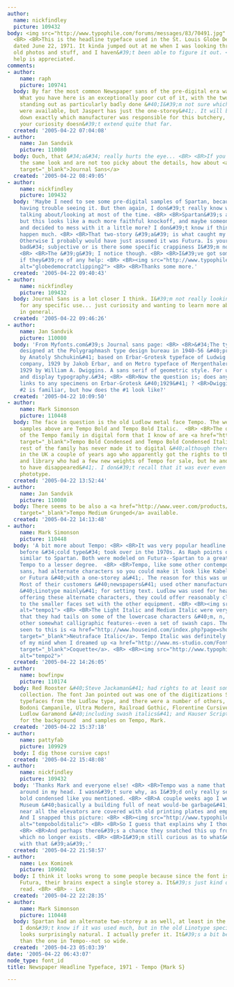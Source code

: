 ```yaml
---
author:
  name: nickfindley
  picture: 109432
body: <img src="http://www.typophile.com/forums/messages/83/70491.jpg" alt="globedemocratclipping">
  <BR> <BR>This is the headline typeface used in the St. Louis Globe Democrat newspaper
  dated June 22, 1971. It kinda jumped out at me when I was looking through my grandma&#39;s
  old photos and stuff, and I haven&#39;t been able to figure it out. <BR> <BR>Your
  help is appreciated.
comments:
- author:
    name: raph
    picture: 109741
  body: By far the most common Newspaper sans of the pre-digital era was Spartan.
    What you have here is an exceptionally poor cut of it, with the two-storey &#39;a&#39;
    standing out as particularly badly done &#40;I&#39;m not sure which alternates
    were available, but Jaspert has just the one-storey&#41;. It will be hard to track
    down exactly which manufacturer was responsible for this butchery, but perhaps
    your curiosity doesn&#39;t extend quite that far.
  created: '2005-04-22 07:04:08'
- author:
    name: Jan Sandvik
    picture: 110080
  body: Ouch, that &#34;a&#34; really hurts the eye... <BR> <BR>If you are going for
    the same look and are not too picky about the details, how about <a href="http://www.myfonts.com/fonts/paratype/journal-sans/journal-sans/testdrive.html?s=News+Ban+Extended&amp;p=60"
    target="_blank">Journal Sans</a>
  created: '2005-04-22 08:49:05'
- author:
    name: nickfindley
    picture: 109432
  body: 'Maybe I need to see some pre-digital samples of Spartan, because I&#39;m
    having trouble seeing it. But then again, I don&#39;t really know what I&#39;m
    talking about/looking at most of the time. <BR> <BR>Spartan&#39;s a Futura knockoff,
    but this looks like a much more faithful knockoff, and maybe someone got bored
    and decided to mess with it a little more? I don&#39;t know if things like that
    happen much. <BR> <BR>That two-story &#39;a&#39; is what caught my eye especially.
    Otherwise I probably would have just assumed it was Futura. Is your &#34;particularly
    bad&#34; subjective or is there some specific crappiness I&#39;m not noticing?
    <BR> <BR>The &#39;g&#39; I notice though. <BR> <BR>I&#39;ve got some more samples,
    if they&#39;re of any help: <BR> <BR><img src="http://www.typophile.com/forums/messages/83/70499.jpg"
    alt="globedemocratclipping2"> <BR> <BR>Thanks some more.'
  created: '2005-04-22 09:40:43'
- author:
    name: nickfindley
    picture: 109432
  body: Journal Sans is a lot closer I think. I&#39;m not really looking for the typeface
    for any specific use... just curiosity and wanting to learn more about this stuff
    in general.
  created: '2005-04-22 09:46:26'
- author:
    name: Jan Sandvik
    picture: 110080
  body: 'From Myfonts.com&#39;s Journal sans page: <BR> <BR>&#34;The typeface was
    designed at the Polygraphmash type design bureau in 1940-56 &#40;project headed
    by Anatoly Shchukin&#41; based on Erbar-Grotesk typeface of Ludwig &amp; Mayer
    company, 1929 by Jakob Erbar, and on Metro typeface of Mergenthaler Linotype,
    1929 by William A. Dwiggins. A sans serif of geometric style. For use for text
    and display typography.&#34; <BR> <BR>Now the question is; does anyone here have
    links to any specimens on Erbar-Grotesk &#40;1929&#41; ? <BR>Dwiggins&#39; Metro
    #2 is familiar, but how does the #1 look like?'
  created: '2005-04-22 10:09:50'
- author:
    name: Mark Simonson
    picture: 110448
  body: The face in question is the old Ludlow metal face Tempo. The weights in the
    samples above are Tempo Bold and Tempo Bold Italic.  <BR> <BR>The only survivors
    of the Tempo family in digital form that I know of are <a href="http://www.myfonts.com/fonts/linotype/tempo/"
    target="_blank">Tempo Bold Condensed and Tempo Bold Condensed Italic</a>. The
    rest of the family has never made it to digital &#40;although there was a guy
    in the UK a couple of years ago who apparently got the rights to the Ludlow name
    and library who had a few new weights of Tempo for sale, but he and the site seem
    to have disappeared&#41;. I don&#39;t recall that it was ever even available in
    phototype.
  created: '2005-04-22 13:52:44'
- author:
    name: Jan Sandvik
    picture: 110080
  body: There seems to be also a <a href="http://www.veer.com/products/typedetail.aspx?image=RRT0011416"
    target="_blank">Tempo Medium Grunged</a> available.
  created: '2005-04-22 14:13:48'
- author:
    name: Mark Simonson
    picture: 110448
  body: 'A bit more about Tempo: <BR> <BR>It was very popular headline face for newspapers
    before &#34;cold type&#34; took over in the 1970s. As Raph points out, it looks
    similar to Spartan. Both were modeled on Futura--Spartan to a greater degree and
    Tempo to a lesser degree.  <BR> <BR>Tempo, like some other contemporary geometric
    sans, had alternate characters so you could make it look like Kabel, Erbar, Vogue,
    or Futura &#40;with a one-storey a&#41;. The reason for this was undoubtably pragmatic.
    Most of their customers &#40;newspapers&#41; used other manufacturers&#39; equipment
    &#40;Linotype mainly&#41; for setting text. Ludlow was used for headlines. By
    offering these alternate characters, they could offer reasonably close matches
    to the smaller faces set with the other equipment. <BR> <BR><img src="http://www.typophile.com/forums/messages/83/70511.gif"
    alt="tempo1"> <BR> <BR>The Light Italic and Medium Italic were very unusual in
    that they had tails on some of the lowercase characters &#40;m, n, i, u&#41; and
    other somewhat calligraphic features--even a set of swash caps. The closest I&#39;ve
    seen to this is <a href="http://www.houseind.com/index.php?page=showfont&amp;id=18&amp;subpage=viewfontspecimens"
    target="_blank">Neutraface Italic</a>. Tempo Italic was definitely in the back
    of my mind when I dreamed up <a href="http://www.ms-studio.com/FontSales/coquette.html"
    target="_blank">Coquette</a>. <BR> <BR><img src="http://www.typophile.com/forums/messages/83/70512.gif"
    alt="tempo2">'
  created: '2005-04-22 14:26:05'
- author:
    name: bowfinpw
    picture: 110174
  body: Red Rooster &#40;Steve Jackaman&#41; had rights to at least some of the Ludlow
    collection. The font Jan pointed out was one of the digitizations Steve did on
    typefaces from the Ludlow type, and there were a number of others, including Radiant,
    Bodoni Campanile, Ultra Modern, Railroad Gothic, Florentine Cursive, Coronet,
    Ludlow Garamond &#40;including swash italics&#41; and Hauser Script. <BR> <BR>Thanks
    for the background  and samples on Tempo, Mark.
  created: '2005-04-22 15:37:18'
- author:
    name: pattyfab
    picture: 109929
  body: I dig those cursive caps!
  created: '2005-04-22 15:48:08'
- author:
    name: nickfindley
    picture: 109432
  body: 'Thanks Mark and everyone else! <BR> <BR>Tempo was a name that was bouncing
    around in my head. I wasn&#39;t sure why, as I&#39;d only really seen it in the
    bold condensed like you mentioned. <BR> <BR>A couple weeks ago I went to the City
    Museum &#40;basically a building full of neat would-be garbage&#41;. The walls
    near all the elevators are covered with old printing plates and empty type cases.
    And I snapped this picture: <BR> <BR><img src="http://www.typophile.com/forums/messages/83/70563.jpg"
    alt="tempobolditalic"> <BR> <BR>So I guess that explains why I thought Tempo.
    <BR> <BR>And perhaps there&#39;s a chance they snatched this up from the Globe-Democrat,
    which no longer exists. <BR> <BR>I&#39;m still curious as to what&#39;s so wrong
    with that &#39;a&#39;.'
  created: '2005-04-22 21:58:57'
- author:
    name: Lex Kominek
    picture: 109602
  body: I think it looks wrong to some people because since the font is so close to
    Futura, their brains expect a single storey a. It&#39;s just kind of jarring to
    read. <BR> <BR> - Lex
  created: '2005-04-22 22:28:35'
- author:
    name: Mark Simonson
    picture: 110448
  body: Spartan had an alternate two-storey a as well, at least in the lighter weights.
    I don&#39;t know if it was used much, but in the old Linotype specimen books it
    looks surprisingly natural. I actually prefer it. It&#39;s a bit better-thought-out
    than the one in Tempo--not so wide.
  created: '2005-04-23 05:03:39'
date: '2005-04-22 06:43:07'
node_type: font_id
title: Newspaper Headline Typeface, 1971 - Tempo {Mark S}

---
```

